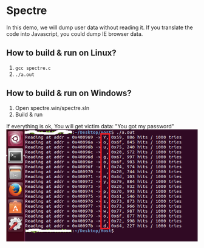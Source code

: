 # Spectre
In this demo, we will dump user data without reading it.
If you translate the code into Javascript, you could dump IE browser data.

## How to build & run on Linux?
1. `gcc spectre.c`
2. `./a.out`

## How to build & run on Windows?
1. Open spectre.win/spectre.sln
2. Build & run

If everything is ok, You will get victim data: "You got my password"
![output](output.png)